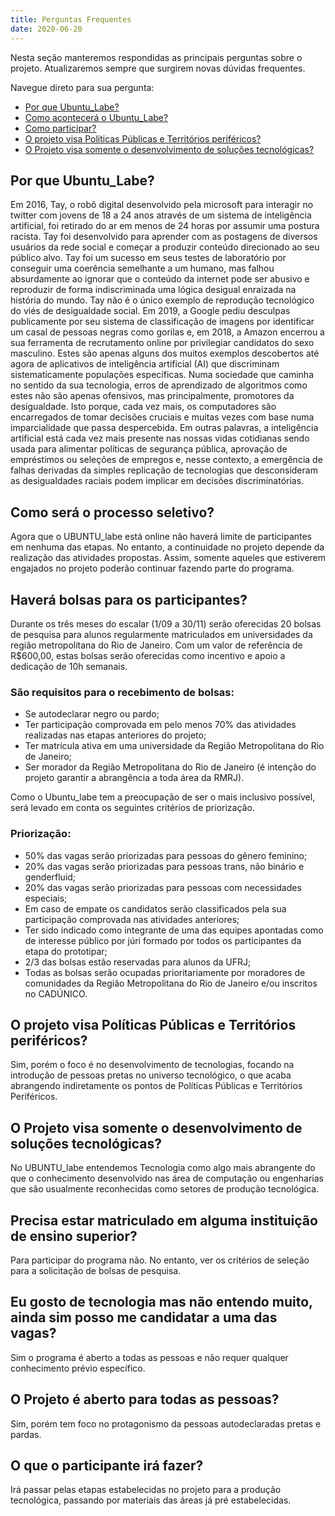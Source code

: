 ```yaml
---
title: Perguntas Frequentes
date: 2020-06-20
---
```


Nesta seção manteremos respondidas as principais perguntas sobre o projeto. Atualizaremos sempre que surgirem novas dúvidas frequentes.

Navegue direto para sua pergunta:

- [Por que Ubuntu_Labe?](#por-que-ubuntu-labe)
- [Como acontecerá o Ubuntu_Labe?](#como-acontece)
- [Como participar?](#criterios-de-participacao)
- [O projeto visa Políticas Públicas e Territórios periféricos?](#politicas-publicas)
- [O Projeto visa somente o desenvolvimento de soluções tecnológicas?](#somente-tecnologia)

## <a name="por-que-ubuntu-labe"></a> Por que Ubuntu_Labe?

Em 2016, Tay, o robô digital desenvolvido pela microsoft para interagir no twitter com jovens de 18 a 24 anos através de um sistema de inteligência artificial, foi retirado do ar em menos de 24 horas por assumir uma postura racista. Tay foi desenvolvido para aprender com as postagens de diversos usuários da rede social e começar a produzir conteúdo direcionado ao seu público alvo. Tay foi um sucesso em seus testes de laboratório por conseguir uma coerência semelhante a um humano, mas falhou absurdamente ao ignorar que o conteúdo da internet pode ser abusivo e reproduzir de forma indiscriminada uma lógica desigual enraizada na história do mundo.
Tay não é o único exemplo de reprodução tecnológico do viés de desigualdade social. Em 2019, a Google pediu desculpas publicamente por seu sistema de classificação de imagens por identificar um casal de pessoas negras como gorilas e, em 2018, a Amazon encerrou a sua ferramenta de recrutamento online por privilegiar candidatos do sexo masculino. Estes são apenas alguns dos muitos exemplos descobertos até agora de aplicativos de inteligência artificial (AI) que discriminam sistematicamente populações específicas.
Numa sociedade que caminha no sentido da sua tecnologia, erros de aprendizado de algoritmos como estes não são apenas ofensivos, mas principalmente, promotores da desigualdade. Isto porque, cada vez mais, os computadores são encarregados de tomar decisões cruciais e muitas vezes com base numa imparcialidade que passa despercebida. Em outras palavras, a inteligência artificial está cada vez mais presente nas nossas vidas cotidianas sendo usada para alimentar políticas de segurança pública, aprovação de empréstimos ou seleções de empregos e, nesse contexto, a emergência de falhas derivadas da simples replicação de tecnologias que desconsideram as desigualdades raciais podem implicar em decisões discriminatórias.

## <a name="criterios-de-participacao"></a> Como será o processo seletivo?

Agora que o UBUNTU_labe está online não haverá limite de participantes em nenhuma das etapas. No entanto, a continuidade no projeto depende da realização das atividades propostas. Assim, somente aqueles que estiverem engajados no projeto poderão continuar fazendo parte do programa.

## Haverá bolsas para os participantes?

Durante os três meses do escalar (1/09 a 30/11) serão oferecidas 20 bolsas de pesquisa para alunos regularmente matriculados em universidades da região metropolitana do Rio de Janeiro. Com um valor de referência de R\$600,00, estas bolsas serão oferecidas como incentivo e apoio a dedicação de 10h semanais.

### São requisitos para o recebimento de bolsas:

- Se autodeclarar negro ou pardo;
- Ter participação comprovada em pelo menos 70% das atividades realizadas nas etapas anteriores do projeto;
- Ter matrícula ativa em uma universidade da Região Metropolitana do Rio de Janeiro;
- Ser morador da Região Metropolitana do Rio de Janeiro (é intenção do projeto garantir a abrangência a toda área da RMRJ).

Como o Ubuntu_labe tem a preocupação de ser o mais inclusivo possível, será levado em conta os seguintes critérios de priorização.

### Priorização:

- 50% das vagas serão priorizadas para pessoas do gênero feminino;
- 20% das vagas serão priorizadas para pessoas trans, não binário e genderfluid;
- 20% das vagas serão priorizadas para pessoas com necessidades especiais;
- Em caso de empate os candidatos serão classificados pela sua participação comprovada nas atividades anteriores;
- Ter sido indicado como integrante de uma das equipes apontadas como de interesse público por júri formado por todos os participantes da etapa do prototipar;
- 2/3 das bolsas estão reservadas para alunos da UFRJ;
- Todas as bolsas serão ocupadas prioritariamente por moradores de comunidades da Região Metropolitana do Rio de Janeiro e/ou inscritos no CADÚNICO.

## <a name="politicas-publicas"></a> O projeto visa Políticas Públicas e Territórios periféricos?

Sim, porém o foco é no desenvolvimento de tecnologias, focando na introdução de pessoas pretas no universo tecnológico, o que acaba abrangendo indiretamente os pontos de Políticas Públicas e Territórios Periféricos.

## <a name="somente-tecnologia"></a> O Projeto visa somente o desenvolvimento de soluções tecnológicas?

No UBUNTU_labe entendemos Tecnologia como algo mais abrangente do que o conhecimento desenvolvido nas área de computação ou engenharias que são usualmente reconhecidas como setores de produção tecnológica.

## Precisa estar matriculado em alguma instituição de ensino superior?

Para participar do programa não. No entanto, ver os critérios de seleção para a solicitação de bolsas de pesquisa.

## Eu gosto de tecnologia mas não entendo muito, ainda sim posso me candidatar a uma das vagas?

Sim o programa é aberto a todas as pessoas e não requer qualquer conhecimento prévio específico.

## O Projeto é aberto para todas as pessoas?

Sim, porém tem foco no protagonismo da pessoas autodeclaradas pretas e pardas.

## O que o participante irá fazer?

Irá passar pelas etapas estabelecidas no projeto para a produção tecnológica, passando por materiais das áreas já pré estabelecidas.
